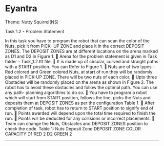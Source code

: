 # Eyantra
Theme: Nutty Squirrel(NS)

Task 1.2 - Problem Statement

In this task you have to program the robot that can scan the color of the Nuts, pick it from PICK- UP ZONE and place it in the correct DEPOSIT ZONES. The DEPOSIT ZONES are at different
locations on the arena marked as D1 and D2 in Figure 1. 
 Arena for the problem statement is given in Task folder - Task_1.2.ttt file. 
 It is made up of circular, curved and straight paths with a START position. You can
Refer to Figure 1.
 Nuts are of two types - Red colored and Green colored Nuts, at start of run they will be
randomly placed in PICK-UP ZONE. There will be two nuts of each color.
 Upto three Obstacles will be randomly placed on the arena as shown in Figure 2. The
robot has to avoid these obstacles and follow the optimal path. You can use any path- planning algorithms to do so.
 You have to program a robot which will start from START position, follows the line, picks the Nuts and deposits them at DEPOSIT ZONES as per the configuration Table 1.
 After completion of task, robot has to return to START position to signify end of run. 
 Points awarded will depend upon the total time required to finish the run.
 Points will be deducted for any collisions or incorrect placements.
 Team can change the Nuts, Obstacles and DEPOSIT ZONES position to check the code. Table 1: Nuts Deposit Zone
DEPOSIT ZONE              COLOR                CAPACITY
D1                         RED                     2
D2                         GREEN                   2
*******************************************************************************************************************************************
